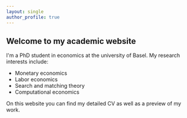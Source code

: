 ```yaml
---
layout: single
author_profile: true
---
```


## Welcome to my academic website

I'm a PhD student in economics at the university of Basel. My research interests include:

* Monetary economics
* Labor economics
* Search and matching theory
* Computational economics

On this website you can find my detailed CV as well as a preview of my work.
